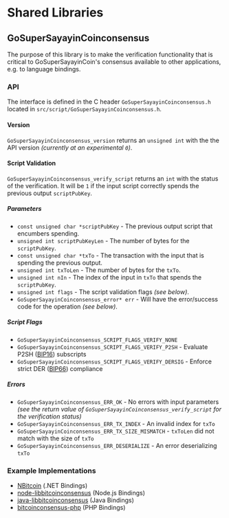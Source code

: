 Shared Libraries
================

## GoSuperSayayinCoinconsensus

The purpose of this library is to make the verification functionality that is critical to GoSuperSayayinCoin's consensus available to other applications, e.g. to language bindings.

### API

The interface is defined in the C header `GoSuperSayayinCoinconsensus.h` located in  `src/script/GoSuperSayayinCoinconsensus.h`.

#### Version

`GoSuperSayayinCoinconsensus_version` returns an `unsigned int` with the the API version *(currently at an experimental `0`)*.

#### Script Validation

`GoSuperSayayinCoinconsensus_verify_script` returns an `int` with the status of the verification. It will be `1` if the input script correctly spends the previous output `scriptPubKey`.

##### Parameters
- `const unsigned char *scriptPubKey` - The previous output script that encumbers spending.
- `unsigned int scriptPubKeyLen` - The number of bytes for the `scriptPubKey`.
- `const unsigned char *txTo` - The transaction with the input that is spending the previous output.
- `unsigned int txToLen` - The number of bytes for the `txTo`.
- `unsigned int nIn` - The index of the input in `txTo` that spends the `scriptPubKey`.
- `unsigned int flags` - The script validation flags *(see below)*.
- `GoSuperSayayinCoinconsensus_error* err` - Will have the error/success code for the operation *(see below)*.

##### Script Flags
- `GoSuperSayayinCoinconsensus_SCRIPT_FLAGS_VERIFY_NONE`
- `GoSuperSayayinCoinconsensus_SCRIPT_FLAGS_VERIFY_P2SH` - Evaluate P2SH ([BIP16](https://github.com/bitcoin/bips/blob/master/bip-0016.mediawiki)) subscripts
- `GoSuperSayayinCoinconsensus_SCRIPT_FLAGS_VERIFY_DERSIG` - Enforce strict DER ([BIP66](https://github.com/bitcoin/bips/blob/master/bip-0066.mediawiki)) compliance

##### Errors
- `GoSuperSayayinCoinconsensus_ERR_OK` - No errors with input parameters *(see the return value of `GoSuperSayayinCoinconsensus_verify_script` for the verification status)*
- `GoSuperSayayinCoinconsensus_ERR_TX_INDEX` - An invalid index for `txTo`
- `GoSuperSayayinCoinconsensus_ERR_TX_SIZE_MISMATCH` - `txToLen` did not match with the size of `txTo`
- `GoSuperSayayinCoinconsensus_ERR_DESERIALIZE` - An error deserializing `txTo`

### Example Implementations
- [NBitcoin](https://github.com/NicolasDorier/NBitcoin/blob/master/NBitcoin/Script.cs#L814) (.NET Bindings)
- [node-libbitcoinconsensus](https://github.com/bitpay/node-libbitcoinconsensus) (Node.js Bindings)
- [java-libbitcoinconsensus](https://github.com/dexX7/java-libbitcoinconsensus) (Java Bindings)
- [bitcoinconsensus-php](https://github.com/Bit-Wasp/bitcoinconsensus-php) (PHP Bindings)
